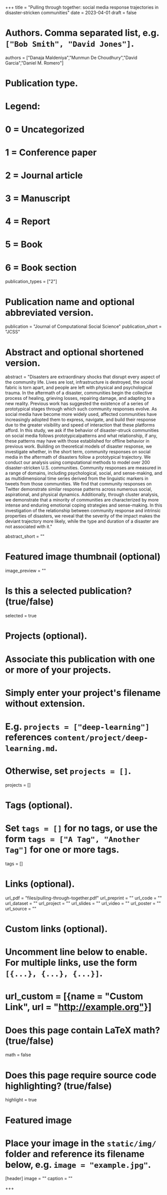 +++
title = "Pulling through together: social media response trajectories in disaster‑stricken communities"
date = 2023-04-01
draft = false

# Authors. Comma separated list, e.g. `["Bob Smith", "David Jones"]`.
authors = ["Danaja Maldeniya","Munmun De Choudhury","David Garcia","Daniel M. Romero"]

# Publication type.
# Legend:
# 0 = Uncategorized
# 1 = Conference paper
# 2 = Journal article
# 3 = Manuscript
# 4 = Report
# 5 = Book
# 6 = Book section
publication_types = ["2"]

# Publication name and optional abbreviated version.
publication = "Journal of Computational Social Science"
publication_short = "JCSS"

# Abstract and optional shortened version.
abstract = "Disasters are extraordinary shocks that disrupt every aspect of the community life. Lives are lost, infrastructure is destroyed, the social fabric is torn apart, and people are left with physical and psychological trauma. In the aftermath of a disaster, communities begin the collective process of healing, grieving losses, repairing damage, and adapting to a new reality. Previous work has suggested the existence of a series of prototypical stages through which such community responses evolve. As social media have become more widely used, affected communities have increasingly adopted them to express, navigate, and build their response due to the greater visibility and speed of interaction that these platforms afford. In this study, we ask if the behavior of disaster-struck communities on social media follows prototypicalpatterns and what relationship, if any, these patterns may have with those established for offline behavior in previous work. Building on theoretical models of disaster response, we investigate whether, in the short term, community responses on social media in the aftermath of disasters follow a prototypical trajectory. We conduct our analysis using computational methods to model over 200 disaster-stricken U.S. communities. Community responses are measured in a range of domains, including psychological, social, and sense-making, and as multidimensional time series derived from the linguistic markers in tweets from those communities. We find that community responses on Twitter demonstrate similar response patterns across numerous social, aspirational, and physical dynamics. Additionally, through cluster analysis, we demonstrate that a minority of communities are characterized by more intense and enduring emotional coping strategies and sense-making. In this investigation of the relationship between community response and intrinsic properties of disasters, we reveal that the severity of the impact makes the deviant trajectory more likely, while the type and duration of a disaster are not associated with it."

abstract_short = ""

# Featured image thumbnail (optional)
image_preview = ""

# Is this a selected publication? (true/false)
selected = true

# Projects (optional).
#   Associate this publication with one or more of your projects.
#   Simply enter your project's filename without extension.
#   E.g. `projects = ["deep-learning"]` references `content/project/deep-learning.md`.
#   Otherwise, set `projects = []`.
projects = []

# Tags (optional).
#   Set `tags = []` for no tags, or use the form `tags = ["A Tag", "Another Tag"]` for one or more tags.
tags = []

# Links (optional).
url_pdf = "files/pulling-through-together.pdf"
url_preprint = ""
url_code = ""
url_dataset = ""
url_project = ""
url_slides = ""
url_video = ""
url_poster = ""
url_source = ""

# Custom links (optional).
#   Uncomment line below to enable. For multiple links, use the form `[{...}, {...}, {...}]`.
# url_custom = [{name = "Custom Link", url = "http://example.org"}]

# Does this page contain LaTeX math? (true/false)
math = false

# Does this page require source code highlighting? (true/false)
highlight = true

# Featured image
# Place your image in the `static/img/` folder and reference its filename below, e.g. `image = "example.jpg"`.
[header]
image = ""
caption = ""

+++
